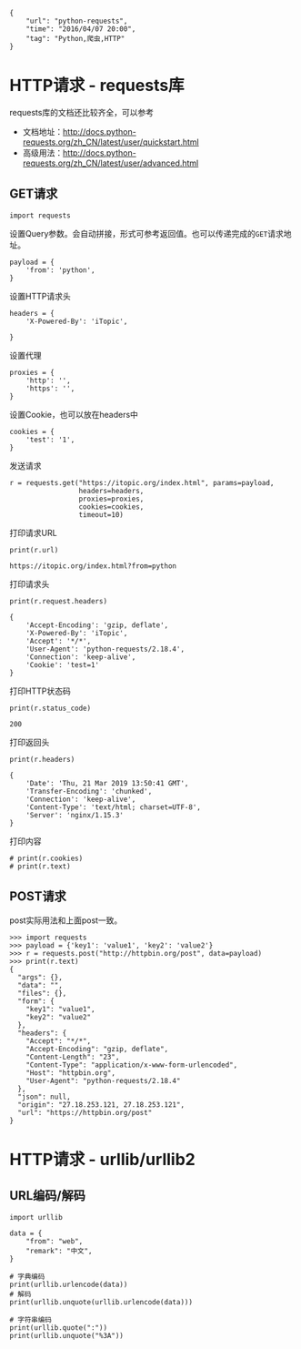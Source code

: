 ```
{
    "url": "python-requests",
    "time": "2016/04/07 20:00",
    "tag": "Python,爬虫,HTTP"
}
```

# HTTP请求 - requests库

requests库的文档还比较齐全，可以参考

- 文档地址：http://docs.python-requests.org/zh_CN/latest/user/quickstart.html
- 高级用法：http://docs.python-requests.org/zh_CN/latest/user/advanced.html

## GET请求

```
import requests
```

设置Query参数。会自动拼接，形式可参考返回值。也可以传递完成的`GET`请求地址。

```
payload = {
    'from': 'python',
}
```

设置HTTP请求头

```
headers = {
    'X-Powered-By': 'iTopic',

}
```

设置代理

```
proxies = {
    'http': '',
    'https': '',
}
```

设置Cookie，也可以放在headers中

```
cookies = {
    'test': '1',
}
```

发送请求

```
r = requests.get("https://itopic.org/index.html", params=payload, 
                 headers=headers, 
                 proxies=proxies, 
                 cookies=cookies,
                 timeout=10)
```


打印请求URL

```
print(r.url)

https://itopic.org/index.html?from=python
```

打印请求头

```
print(r.request.headers)

{
    'Accept-Encoding': 'gzip, deflate', 
    'X-Powered-By': 'iTopic', 
    'Accept': '*/*', 
    'User-Agent': 'python-requests/2.18.4', 
    'Connection': 'keep-alive', 
    'Cookie': 'test=1'
}
```

打印HTTP状态码

```
print(r.status_code)

200
```

打印返回头

```
print(r.headers)

{
    'Date': 'Thu, 21 Mar 2019 13:50:41 GMT', 
    'Transfer-Encoding': 'chunked', 
    'Connection': 'keep-alive', 
    'Content-Type': 'text/html; charset=UTF-8', 
    'Server': 'nginx/1.15.3'
}
```

打印内容

```
# print(r.cookies)
# print(r.text)
```


## POST请求

post实际用法和上面post一致。

```
>>> import requests
>>> payload = {'key1': 'value1', 'key2': 'value2'}
>>> r = requests.post("http://httpbin.org/post", data=payload)
>>> print(r.text)
{
  "args": {},
  "data": "",
  "files": {},
  "form": {
    "key1": "value1",
    "key2": "value2"
  },
  "headers": {
    "Accept": "*/*",
    "Accept-Encoding": "gzip, deflate",
    "Content-Length": "23",
    "Content-Type": "application/x-www-form-urlencoded",
    "Host": "httpbin.org",
    "User-Agent": "python-requests/2.18.4"
  },
  "json": null,
  "origin": "27.18.253.121, 27.18.253.121",
  "url": "https://httpbin.org/post"
}
```

# HTTP请求 - urllib/urllib2

## URL编码/解码

```
import urllib

data = {
    "from": "web",
    "remark": "中文",
}

# 字典编码
print(urllib.urlencode(data))
# 解码
print(urllib.unquote(urllib.urlencode(data)))

# 字符串编码
print(urllib.quote(":"))
print(urllib.unquote("%3A"))
```